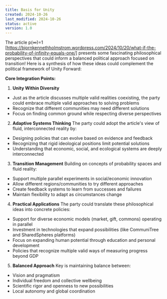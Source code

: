 ```yaml
---
title: Basis for Unity
created: 2024-10-26
last_modified: 2024-10-26
status: active
version: 1.0
---
```


The article p(∞)=1 [https://bjornkennethholmstrom.wordpress.com/2024/10/20/what-if-the-probability-of-infinity-equals-one/] presents some fascinating philosophical perspectives that could inform a balanced political approach focused on transition! Here is a synthesis of how these ideas could complement the political framework of Unity Forward:

**Core Integration Points:**

1. **Unity Within Diversity**
- Just as the article discusses multiple valid realities coexisting, the party could embrace multiple valid approaches to solving problems
- Recognize that different communities may need different solutions
- Focus on finding common ground while respecting diverse perspectives

2. **Adaptive Systems Thinking**
The party could adopt the article's view of fluid, interconnected reality by:
- Designing policies that can evolve based on evidence and feedback
- Recognizing that rigid ideological positions limit potential solutions
- Understanding that economic, social, and ecological systems are deeply interconnected

3. **Transition Management** 
Building on concepts of probability spaces and fluid reality:
- Support multiple parallel experiments in social/economic innovation
- Allow different regions/communities to try different approaches
- Create feedback systems to learn from successes and failures
- Maintain flexibility to adapt as circumstances change

4. **Practical Applications**
The party could translate these philosophical ideas into concrete policies:
- Support for diverse economic models (market, gift, commons) operating in parallel
- Investment in technologies that expand possibilities (like CommuniTree and SharedSpheres platforms)
- Focus on expanding human potential through education and personal development
- Policies that recognize multiple valid ways of measuring progress beyond GDP

5. **Balanced Approach**
Key is maintaining balance between:
- Vision and pragmatism
- Individual freedom and collective wellbeing  
- Scientific rigor and openness to new possibilities
- Local autonomy and global coordination

